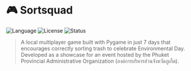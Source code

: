 # 🎮 Sortsquad

![Language](https://img.shields.io/badge/language-Python-blue?logo=python)
![License](https://img.shields.io/badge/license-All--Right--Reserved-red)
![Status](https://img.shields.io/badge/status-Finish-green)

> A local multiplayer game built with Pygame in just 7 days that encourages correctly sorting trash to celebrate Environmental Day. Developed as a showcase for an event hosted by the Phuket Provincial Administrative Organization (องค์การบริหารส่วนจังหวัดภูเก็ต).
